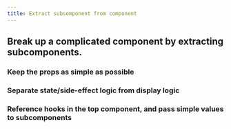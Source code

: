 ```yaml
---
title: Extract subsomponent from component
---
```


## Break up a complicated component by extracting subcomponents.

### Keep the props as simple as possible

### Separate state/side-effect logic from display logic

### Reference hooks in the top component, and pass simple values to subcomponents
